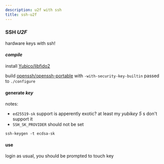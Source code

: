 ```yaml
---
description: u2f with ssh
title: ssh-u2f
---
```

### SSH _U2F_

hardware keys with ssh!

#### _compile_

install [Yubico/libfido2](https://github.com/Yubico/libfido2)

build [openssh/openssh-portable](https://github.com/openssh/openssh-portable)
with `-with-security-key-builtin` passed to `./configure`

#### generate _key_

notes:

- `ed25519-sk` support is apperently exotic?
  at least my _yubikey 5_ s don't support it
- `SSH_SK_PROVIDER` should not be set

```
ssh-keygen -t ecdsa-sk
```

#### use

login as usual, you should be prompted to touch key